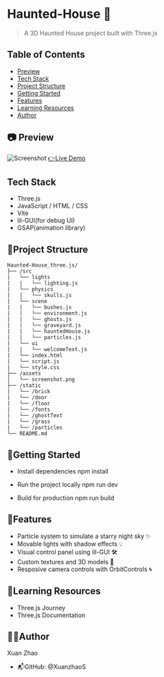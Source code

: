 # Haunted-House 👻

> A 3D Haunted House project built with Three.js

## Table of Contents
- [Preview](#preview)
- [Tech Stack](#tech-stack)
- [Project Structure](#project-structure)
- [Getting Started](#getting-started)
- [Features](#features)
- [Learning Resources](#learning-resources)
- [Author](#️author)

## 📷 Preview
![Screenshot](./assets/screenshot.gif)
[👉Live Demo](https://haunted-house-three-js-steel.vercel.app/)

## Tech Stack
- Three.js
- JavaScript / HTML / CSS
- Vite
- lil-GUI(for debug UI)
- GSAP(animation library)

## 📁Project Structure
```
Haunted-House_three.js/
├── /src
|   └── lights
|   |   └── lighting.js
|   └── physics
|   |   └── skulls.js
|   └── scene
|   |   └── bushes.js
|   |   └── environment.js
|   |   └── ghosts.js
|   |   └── graveyard.js
|   |   └── hauntedHouse.js
|   |   └── particles.js
|   └── ui
|   |   └── welcomeText.js
|   └── index.html
|   └── script.js
|   └── style.css
├── /assets
│   └── screenshot.png
├── /static
|   └── /brick
|   └── /door
|   └── /floor
|   └── /fonts
|   └── /ghostText
|   └── /grass
|   └── /particles
└── README.md
```

## 🚀Getting Started
- Install dependencies
npm install

- Run the project locally
npm run dev

- Build for production
npm run build

## 📌Features
- Particle system to simulate a starry night sky ✨
- Movable lights with shadow effects 💡
- Visual control panel using lil-GUI 🛠️
- Custom textures and 3D models 👻
- Resposive camera controls with OrbitControls 🌀

## 🧠Learning Resources
- Three.js Journey
- Three.js Documentation

## 🙋‍♀️Author
Xuan Zhao
- 📬GitHub: @XuanzhaoS